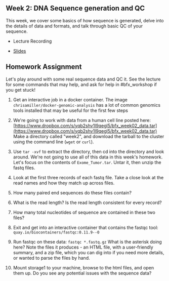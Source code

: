 ## Week 2: DNA Sequence generation and QC

This week, we cover some basics of how sequence is generated, delve into the details of data and formats, and talk through basic QC of your sequence.

- Lecture Recording

- [Slides](https://github.com/genome/bfx-workshop/blob/master/lectures/week_02/bfx_workshop_02_sequencing.pdf)

## Homework Assignment

Let's play around with some real sequence data and QC it.  See the lecture for some commands that may help, and ask for help in #bfx_workshop if you get stuck!

1) Get an interactive job in a docker container. The image `chrisamiller/docker-genomic-analysis` has a lot of common genomics tools installed that may be useful for the first few steps

2) We're going to work with data from a human cell line posted here: [https://www.dropbox.com/s/yqb2shv1l9qegl5/bfx_week02_data.tar](https://www.dropbox.com/s/yqb2shv1l9qegl5/bfx_week02_data.tar) Make a directory called "week2", and download the tarball to the cluster using the command line (`wget` or `curl`).

3) Use `tar -xvf` to extract the directory, then cd into the directory and look around.  We're not going to use all of this data in this week's homework. Let's focus on the contents of `Exome_Tumor.tar`. Untar it, then unzip the fastq files.

4) Look at the first three records of each fastq file. Take a close look at the read names and how they match up across files.

5) How many paired end sequences do these files contain? 

6) What is the read length? Is the read length consistent for every record?

7) How many total nucleotides of sequence are contained in these two files?

8) Exit and get into an interactive container that contains the fastqc tool: `quay.io/biocontainers/fastqc:0.11.9--0`

9) Run fastqc on these data:  `fastqc *.fastq.gz`  What is the asterisk doing here?  Note the files it produces - an HTML file, with a user-friendly summary, and a zip file, which you can dig into if you need more details, or wanted to parse the files by hand.

10) Mount storage1 to your machine, browse to the html files, and open them up.  Do you see any potential issues with the sequence data?
